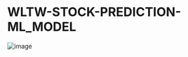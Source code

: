# WLTW-STOCK-PREDICTION-ML_MODEL

![image](https://www.google.com/url?sa=i&url=https%3A%2F%2Fofficesnapshots.com%2F2019%2F02%2F26%2Fwillis-towers-watson-offices-london%2F&psig=AOvVaw1PF736ef4FK2ZbBNFSS4Nk&ust=1592377741859000&source=images&cd=vfe&ved=0CAIQjRxqFwoTCNCQpcLjheoCFQAAAAAdAAAAABAD)
